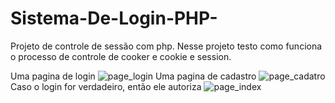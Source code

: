 # Sistema-De-Login-PHP-
Projeto de controle de sessão com php. Nesse projeto testo como funciona o processo de controle de cooker e cookie e session.



Uma pagina de login 
![page_login](https://user-images.githubusercontent.com/80328167/167179883-61448f57-245f-4bc2-8695-10b119113ed7.png)
Uma pagina de cadastro 
![page_cadatro](https://user-images.githubusercontent.com/80328167/167179912-61d3a2e7-6b97-4fe2-8386-15b647f2f3bc.png)
Caso o login for verdadeiro, então ele autoriza 
![page_index](https://user-images.githubusercontent.com/80328167/167179932-182c8853-a7e1-4640-86bd-10f86cc2a4ba.png)
